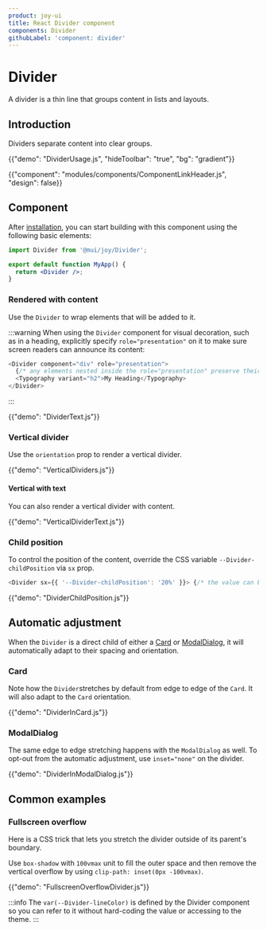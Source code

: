 ```yaml
---
product: joy-ui
title: React Divider component
components: Divider
githubLabel: 'component: divider'
---
```


# Divider

<p class="description">A divider is a thin line that groups content in lists and layouts.</p>

## Introduction

Dividers separate content into clear groups.

{{"demo": "DividerUsage.js", "hideToolbar": "true", "bg": "gradient"}}

{{"component": "modules/components/ComponentLinkHeader.js", "design": false}}

## Component

After [installation](/joy-ui/getting-started/installation/), you can start building with this component using the following basic elements:

```jsx
import Divider from '@mui/joy/Divider';

export default function MyApp() {
  return <Divider />;
}
```

### Rendered with content

Use the `Divider` to wrap elements that will be added to it.

:::warning
When using the `Divider` component for visual decoration, such as in a heading, explicitly specify `role="presentation"` on it to make sure screen readers can announce its content:

```js
<Divider component="div" role="presentation">
  {/* any elements nested inside the role="presentation" preserve their semantics. */}
  <Typography variant="h2">My Heading</Typography>
</Divider>
```

:::

{{"demo": "DividerText.js"}}

### Vertical divider

Use the `orientation` prop to render a vertical divider.

{{"demo": "VerticalDividers.js"}}

#### Vertical with text

You can also render a vertical divider with content.

{{"demo": "VerticalDividerText.js"}}

### Child position

To control the position of the content, override the CSS variable `--Divider-childPosition` via `sx` prop.

```js
<Divider sx={{ '--Divider-childPosition': '20%' }}> {/* the value can be any CSS valid unit */}
```

{{"demo": "DividerChildPosition.js"}}

## Automatic adjustment

When the `Divider` is a direct child of either a [Card](/joy-ui/react-card/) or [ModalDialog](/joy-ui/react-modal/#dialog), it will automatically adapt to their spacing and orientation.

### Card

Note how the `Divider`stretches by default from edge to edge of the `Card`.
It will also adapt to the `Card` orientation.

{{"demo": "DividerInCard.js"}}

### ModalDialog

The same edge to edge stretching happens with the `ModalDialog` as well.
To opt-out from the automatic adjustment, use `inset="none"` on the divider.

{{"demo": "DividerInModalDialog.js"}}

## Common examples

### Fullscreen overflow

Here is a CSS trick that lets you stretch the divider outside of its parent's boundary.

Use `box-shadow` with `100vmax` unit to fill the outer space and then remove the vertical overflow by using `clip-path: inset(0px -100vmax)`.

{{"demo": "FullscreenOverflowDivider.js"}}

:::info
The `var(--Divider-lineColor)` is defined by the Divider component so you can refer to it without hard-coding the value or accessing to the theme.
:::
